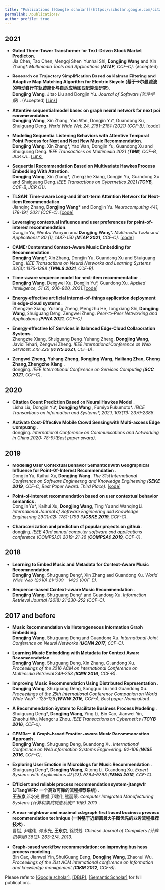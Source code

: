 ```yaml
---
title: "Publications [[Google scholar]](https://scholar.google.com/citations?user=D1_RC_kAAAAJ&hl=zh-CN), [[DBLP]](https://dblp.org/pid/121/4337.html), [[Semantic Scholar]](https://www.semanticscholar.org/author/2940191)"
permalink: /publications/
author_profile: true
---
```

<!--上述代码必须从第一行开始-->


## 2021
* <b>Gated Three-Tower Transformer for Text-Driven Stock Market Prediction</b>. 
<br> Jia Chen, Tao Chen, Mengqi Shen, Yunhai Shi, <b>Dongjing Wang</b> and Xin Zhang\*. <i>Multimedia Tools and Applications (**MTAP**, CCF-C)</i>. (Accepted) <br>

* <b>Research on Trajectory Simplification Based on Kalman Filtering and Adaptive Map Matching Algorithm for Electric Bicycle (基于卡尔曼滤波的电动自行车轨迹简化与自适应地图匹配算法研究)</b>. 
<br> <b>Dongjing Wang</b>, Jitao Liu and Dongjin Yu. <i>Journal of Software (软件学报) </i>. (Accepted)
[[Link]](http://www.jos.org.cn/jos/article/abstract/La006) <br>

* <b>Attentive sequential model based on graph neural network for next poi recommendation</b>. 
<br> <b>Dongjing Wang</b>, Xin Zhang, Yao Wan, Dongjin Yu\*, Guandong Xu, Shuiguang Deng. <i> World Wide Web 24, 2161–2184 (2021) (CCF-B)</i>. [[code]](https://github.com/HduDBSI/ASGNN) <br>

* <b>Modeling Sequential Listening Behaviors with Attentive Temporal Point Process for Next and Next New Music Recommendation</b>. 
<br> <b>Dongjing Wang</b>, Xin Zhang\*, Yao Wan, Dongjin Yu, Guandong Xu and Shuiguang Deng. <i>IEEE Transactions on Multimedia 2021 (**TMM**, CCF-B, JCR Q1)</i>. [[Link]](https://doi.org/10.1109/TMM.2021.3114545) <br>

* <b>Sequential Recommendation Based on Multivariate Hawkes Process Embedding With Attention</b>. 
<br> <b>Dongjing Wang</b>, Xin Zhang\*, Zhengzhe Xiang, Dongjin Yu, Guandong Xu and Shuiguang Deng. <i>IEEE Transactions on Cybernetics 2021 (**TCYB**, CCF-B, JCR Q1)</i>. <br>

* <b>TLSAN: Time-aware Long-and Short-term Attention Network for Next-item Recommendation</b>. 
<br> Jianqing Zhang, <b> Dongjing Wang</b>\* and Dongjin Yu. <i>Neurocomputing 441, 179-191, 2021 (CCF-C)</i>. [[code]](https://github.com/TsingZ0/TLSAN) <br>


* <b>Leveraging contextual influence and user preferences for point-of-interest recommendation</b>. 
<br>  Dongjin Yu, Wenbo Wanyan and <b> Dongjing Wang</b>\*. <i>Multimedia Tools and Applications* 80 (1), 1487-150 (**MTAP 2021**, CCF-C)</i>. [[code]](http://dbsi.hdu.edu.cn/CPAM/) <br>

* <b>CAME: Contentand Context-Aware Music Embedding for Recommendation</b>. 
<br> <b>Dongjing Wang</b>\*, Xin Zhang, Dongjin Yu, Guandong Xu and Shuiguang Deng. <i>IEEE Transactions on Neural Networks and Learning Systems 32(3): 1375-1388 (**TNNLS 2021**, CCF-B)</i>.  <br>

* <b> Time-aware sequence model for next-item recommendation </b>. 
<br> <b> Dongjing Wang</b>, Dengwei Xu, Dongjin Yu\*, Guandong Xu. <i>Applied Intelligence, 51 (2), 906-920, 2021</i>.  [[code]](https://github.com/vallzey/IDLSTM) <br>

* <b> Energy-effective artificial internet-of-things application deployment in edge-cloud systems </b>. 
<br> Zhengzhe Xiang, Yuhang Zheng, Mengzhu He, Longxiang Shi, <b>Dongjing Wang</b>, Shuiguang Deng, Zengwei Zheng. <i>Peer-to-Peer Networking and Applications (**PPNA 2021**, CCF-C)</i>.  <br>

* <b> Energy-effective IoT Services in Balanced Edge-Cloud Collaboration Systems </b>. 
<br> Zhengzhe Xiang, Shuiguang Deng, Yuhang Zheng, <b>Dongjing Wang</b>, Javid Tehari, Zengwei Zheng. <i> IEEE International Conference on Web Services: 219-229 (**ICWS 2021**, CCF-B)</i>.  <br>

* <b> Zengwei Zheng, Yuhang Zheng, <b>Dongjing Wang</b>, Hailiang Zhao, Cheng Zhang, Zhengzhe Xiang </b>. 
<br> dongjing. <i>IEEE International Conference on Services Computing (**SCC 2021**, CCF-C)</i>.  <br>

## 2020

* <b> Citation Count Prediction Based on Neural Hawkes Model </b>. 
<br> Lisha Liu, Dongjin Yu\*, <b> Dongjing Wang </b>, Fumiyo Fukumoto\*. <i>IEICE Transactions on Information and Systems*, 2020, 103(11): 2379-2388</i>.  <br>

* <b> Activate Cost-Effective Mobile Crowd Sensing with Multi-access Edge Computing </b>. 
<br> dongjing. <i>International Conference on Communications and Networking in China 2020: 78-97(Best paper award)</i>.  <br>



## 2019

* <b> Modeling User Contextual Behavior Semantics with Geographical Influence for Point-Of-Interest Recommendation </b>. 
<br> Dongjin Yu, Kaihui Xu, <b> Dongjing Wang</b>. <i>The 31st International Conference on Software Engineering and Knowledge Engineering (**SEKE 2019**, CCF-C, Best Paper Award: Third Place)</i>. [[code]](https://github.com/Skyexu/HeteGeoRankRec) <br>


* <b> Point-of-interest recommendation based on user contextual behavior semantics </b>. 
<br> Dongjin Yu\*, Kaihui Xu, <b>Dongjing Wang</b>, Ting Yu and Wanqing Li. <i>International Journal of Software Engineering and Knowledge Engineering 29(11n12): 1781-1799 (**IJCSKE 2019**, CCF-C)</i>.  <br>


* <b> Characterization and prediction of popular projects on github </b>. 
<br> dongjing. <i>IEEE 43rd annual computer software and applications conference (COMPSAC) 2019: 21-26 (**COMPSAC 2019**, CCF-C)</i>.  <br>

## 2018 

* <b> Learning to Embed Music and Metadata for Context-Aware Music Recommendation </b>. 
<br> <b>Dongjing Wang</b>, Shuiguang Deng\*, Xin Zhang and Guandong Xu. <i>World Wide Web (2018) 21:1399 – 1423 (CCF-B)</i>.  <br>

* <b> Sequence-based Context-aware Music Recommendation </b>. 
<br> <b>Dongjing Wang</b>, Shuiguang Deng\* and Guandong Xu. <i>Information Retrieval Journal (2018) 21:230–252 (CCF-C)</i>.  <br>



## 2017 and before

* <b> Music Recommendation via Heterogeneous Information Graph Embedding</b>. 
<br> <b>Dongjing Wang</b>, Shuiguang Deng and Guandong Xu. <i> International Joint Conference on Neural Networks (**IJCNN 2017**, CCF-C)</i>.  <br>


* <b> Learning Music Embedding with Metadata for Context Aware Recommendation </b>. 
<br> <b>Dongjing Wang</b>, Shuiguang Deng, Xin Zhang, Guandong Xu. <i> Proceedings of the 2016 ACM on International Conference on Multimedia Retrieval 249-253 (**ICMR 2016**, CCF-B)</i>.  <br>


* <b> Improving Music Recommendation Using Distributed Representation </b>. 
<br> <b>Dongjing Wang</b>, Shuiguang Deng, Songguo Liu and Guandong Xu. <i>Proceedings of the 25th International Conference Companion on World Wide Web* : 125-126 (**WWW 2016**, CCF-A, Best paper Nomination)</i>.  <br>

* <b> A Recommendation System to Facilitate Business Process Modeling </b>. 
<br> Shuiguang Deng\*, <b>Dongjing Wang</b>, Ying Li, Bin Cao, Jianwei Yin, Zhaohui Wu, Mengchu Zhou. <i>IEEE Transactions on Cybernetics (**TCYB 2016**, CCF-x)</i>.  <br>

* <b> GEMRec: A Graph-based Emotion-aware Music Recommendation Approach </b>. 
<br> <b>Dongjing Wang</b>, Shuiguang Deng, Guandong Xu. <i>International Conference on Web Information Systems Engineering: 92-106 (**WISE 2016**, CCF-C)</i>.  <br>

* <b> Exploring User Emotion in Microblogs for Music Recommendation </b>. 
<br> Shuiguang Deng\*, <b>Dongjing Wang</b>, Xitong Li, Guandong Xu. <i>Expert Systems with Applications 42(23): 9284-9293 (**ESWA 2015**, CCF-C)</i>.  <br>

* <b> Efficient and reliable process recommendation system-jtangwfr (JTangWFR: 一个高效可靠的流程推荐系统) </b>. 
<br> <b>王东京</b>,邓水光,曹斌,尹建伟,熊丽荣. <i>Computer Integrated Manufacturing Systems (计算机集成制造系统)* 19(8) 2013 </i>.  <br>

* <b> A near neighbour and maximal subgraph first based business process recommendation technique (一种基于近距离最大子图优先的业务流程推荐技术) </b>. 
<br> 曹斌, 尹建伟, 邓水光, <b>王东京</b>, 徐悦甡. <i>Chinese Journal of Computers (计算机学报) 36(2): 263-274, 2013</i>.  <br>

* <b> Graph-based workflow recommendation: on improving business process modeling </b>. 
<br> Bin Cao, Jianwei Yin, ShuiGuang Deng, <b>Dongjing Wang</b>, Zhaohui Wu. <i>Proceedings of the 21st ACM international conference on Information and knowledge management (**CIKM 2012**, CCF-B)</i>.  <br>




Please refer to [[Google scholar]](https://scholar.google.com/citations?user=D1_RC_kAAAAJ&hl=zh-CN), [[DBLP]](https://dblp.org/pid/121/4337.html), [[Semantic Scholar]](https://www.semanticscholar.org/author/2940191) for full publications.

<!-- refer to https://yubowen-ph.github.io/publications/-->
